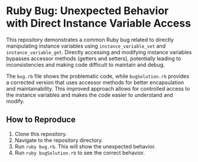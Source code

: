 # Ruby Bug: Unexpected Behavior with Direct Instance Variable Access

This repository demonstrates a common Ruby bug related to directly manipulating instance variables using `instance_variable_set` and `instance_variable_get`.  Directly accessing and modifying instance variables bypasses accessor methods (getters and setters), potentially leading to inconsistencies and making code difficult to maintain and debug.

The `bug.rb` file shows the problematic code, while `bugSolution.rb` provides a corrected version that uses accessor methods for better encapsulation and maintainability.  This improved approach allows for controlled access to the instance variables and makes the code easier to understand and modify.

## How to Reproduce

1. Clone this repository.
2. Navigate to the repository directory.
3. Run `ruby bug.rb`. This will show the unexpected behavior.
4. Run `ruby bugSolution.rb` to see the correct behavior.
